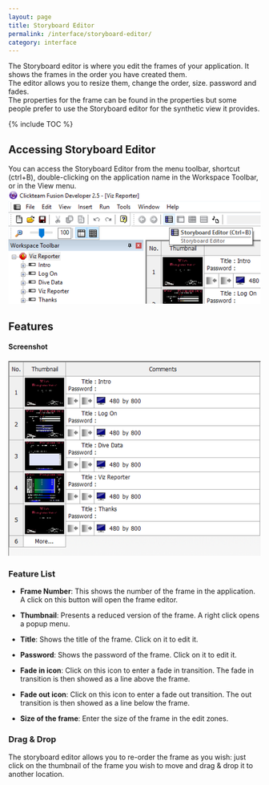 ```yaml
---
layout: page
title: Storyboard Editor
permalink: /interface/storyboard-editor/
category: interface
---
```


The Storyboard editor is where you edit the frames of your application. It shows the frames in the order you have created them.  
The editor allows you to resize them, change the order, size. password and fades.  
The properties for the frame can be found in the properties but some people prefer to use the Storyboard editor for the synthetic view it provides.

{% include TOC %}

## Accessing Storyboard Editor
You can access the Storyboard Editor from the menu toolbar, shortcut (ctrl+B), double-clicking on the application name in the Workspace Toolbar, or in the View menu.  
![Ways to open Storyboard Editor](/wiki/assets/Screenshots/Storyboard_Editor_Toolbar.png)


## Features

#### Screenshot
![Storyboard Editor](/wiki/assets/Screenshots/Storyboard_Editor_2.png)


### Feature List
* **Frame Number**: This shows the number of the frame in the application. A click on this button will open the frame editor. 
 
* **Thumbnail**: Presents a reduced version of the frame. A right click opens a popup menu. 
 
* **Title**: Shows the title of the frame. Click on it to edit it. 
 
* **Password**: Shows the password of the frame. Click on it to edit it. 
 
* **Fade in icon**: Click on this icon to enter a fade in transition. The fade in transition is then showed as a line above the frame. 
 
* **Fade out icon**: Click on this icon to enter a fade out transition. The out transition is then showed as a line below the frame. 
 
* **Size of the frame**: Enter the size of the frame in the edit zones.
 
### Drag & Drop
The storyboard editor allows you to re-order the frame as you wish: just click on the thumbnail of the frame you wish to move and drag & drop it to another location.

